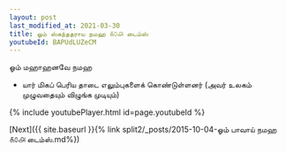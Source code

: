 ```yaml
---
layout: post
last_modified_at: 2021-03-30
title: ஓம் ஸ்கந்ததராய நமஹ ௧௦௮ டைம்ஸ்
youtubeId: BAPUdLUZeCM
---
```

 
 
 ஓம் மஹாஹனவே நமஹ  
 
 -  யார் மிகப் பெரிய தாடை எலும்புகளைக் கொண்டுள்ளனர் (அவர் உலகம் முழுவதையும் விழுங்க முடியும்) 
 
  
 
  
 
 
 
 
 
 


{% include youtubePlayer.html id=page.youtubeId %}
 
[Next]({{ site.baseurl }}{% link  split2/_posts/2015-10-04-ஓம் பாவாய் நமஹ ௧௦௮ டைம்ஸ்.md%})
 
